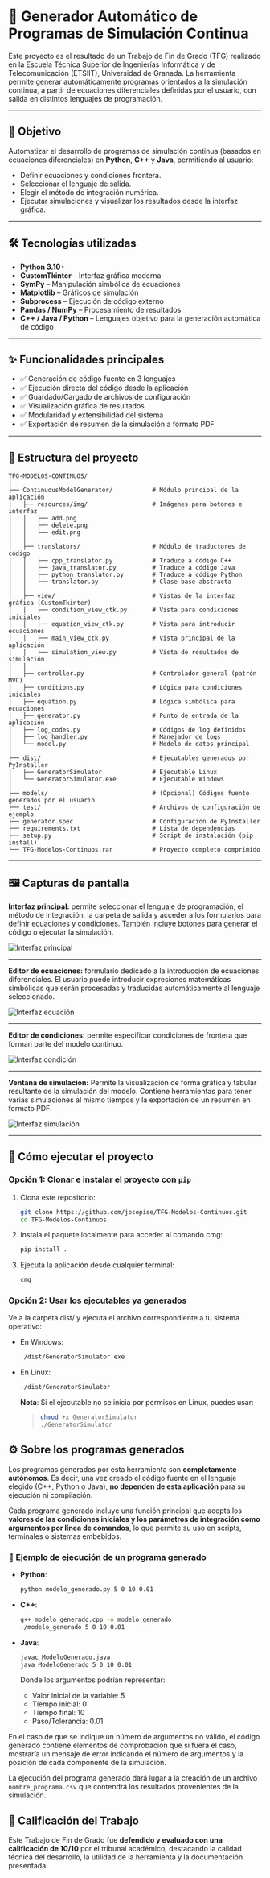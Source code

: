 # 🧪 Generador Automático de Programas de Simulación Continua

Este proyecto es el resultado de un Trabajo de Fin de Grado (TFG) realizado en la Escuela Técnica Superior de Ingenierías Informática y de Telecomunicación (ETSIIT), Universidad de Granada. La herramienta permite generar automáticamente programas orientados a la simulación continua, a partir de ecuaciones diferenciales definidas por el usuario, con salida en distintos lenguajes de programación.

---

## 🎯 Objetivo

Automatizar el desarrollo de programas de simulación continua (basados en ecuaciones diferenciales) en **Python**, **C++** y **Java**, permitiendo al usuario:

- Definir ecuaciones y condiciones frontera.
- Seleccionar el lenguaje de salida.
- Elegir el método de integración numérica.
- Ejecutar simulaciones y visualizar los resultados desde la interfaz gráfica.

---

## 🛠️ Tecnologías utilizadas

- **Python 3.10+**
- **CustomTkinter** – Interfaz gráfica moderna
- **SymPy** – Manipulación simbólica de ecuaciones
- **Matplotlib** – Gráficos de simulación
- **Subprocess** – Ejecución de código externo
- **Pandas / NumPy** – Procesamiento de resultados
- **C++ / Java / Python** – Lenguajes objetivo para la generación automática de código

---

## ✨ Funcionalidades principales

- ✅ Generación de código fuente en 3 lenguajes
- ✅ Ejecución directa del código desde la aplicación
- ✅ Guardado/Cargado de archivos de configuración
- ✅ Visualización gráfica de resultados
- ✅ Modularidad y extensibilidad del sistema
- ✅ Exportación de resumen de la simulación a formato PDF

---

## 📁 Estructura del proyecto

```plaintext
TFG-MODELOS-CONTINUOS/
│
├── ContinuousModelGenerator/           # Módulo principal de la aplicación
│   ├── resources/img/                  # Imágenes para botones e interfaz 
│   │   ├── add.png
│   │   ├── delete.png
│   │   └── edit.png
│   │
│   ├── translators/                    # Módulo de traductores de código
│   │   ├── cpp_translator.py           # Traduce a código C++
│   │   ├── java_translator.py          # Traduce a código Java
│   │   ├── python_translator.py        # Traduce a código Python
│   │   └── translator.py               # Clase base abstracta
│   │
│   ├── view/                           # Vistas de la interfaz gráfica (CustomTkinter)
│   │   ├── condition_view_ctk.py       # Vista para condiciones iniciales
│   │   ├── equation_view_ctk.py        # Vista para introducir ecuaciones
│   │   ├── main_view_ctk.py            # Vista principal de la aplicación
│   │   └── simulation_view.py          # Vista de resultados de simulación
│   │
│   ├── controller.py                   # Controlador general (patrón MVC)
│   ├── conditions.py                   # Lógica para condiciones iniciales
│   ├── equation.py                     # Lógica simbólica para ecuaciones
│   ├── generator.py                    # Punto de entrada de la aplicación
│   ├── log_codes.py                    # Códigos de log definidos
│   ├── log_handler.py                  # Manejador de logs
│   └── model.py                        # Modelo de datos principal
│
├── dist/                               # Ejecutables generados por PyInstaller
│   ├── GeneratorSimulator              # Ejecutable Linux
│   └── GeneratorSimulator.exe          # Ejecutable Windows
│
├── models/                             # (Opcional) Códigos fuente generados por el usuario
├── test/                               # Archivos de configuración de ejemplo
├── generator.spec                      # Configuración de PyInstaller
├── requirements.txt                    # Lista de dependencias
├── setup.py                            # Script de instalación (pip install)
└── TFG-Modelos-Continuos.rar           # Proyecto completo comprimido
```
---

## 🖼️ Capturas de pantalla

**Interfaz principal:** permite seleccionar el lenguaje de programación, el método de integración, la carpeta de salida y acceder a los formularios para definir ecuaciones y condiciones. También incluye botones para generar el código o ejecutar la simulación.

![Interfaz principal](img/pantalla_principal.png)

---
**Editor de ecuaciones:** formulario dedicado a la introducción de ecuaciones diferenciales. El usuario puede introducir expresiones matemáticas simbólicas que serán procesadas y traducidas automáticamente al lenguaje seleccionado.

![Interfaz ecuación](img/pantalla_ecuacion.png)

---
**Editor de condiciones:** permite especificar condiciones de frontera que forman parte del modelo continuo.

![Interfaz condición](img/pantalla_condicion.png)

---
**Ventana de simulación:** Permite la visualización de forma gráfica y tabular resultante de la simulación del modelo. Contiene herramientas para tener varias simulaciones al mismo tiempos y la exportación de un resumen en formato PDF.

![Interfaz simulación](img/pantalla_simulación.png)

---

## 🚀 Cómo ejecutar el proyecto

### Opción 1: Clonar e instalar el proyecto con `pip`

1. Clona este repositorio:
   ```bash
   git clone https://github.com/josepise/TFG-Modelos-Continuos.git
   cd TFG-Modelos-Continuos
2. Instala el paquete localmente para acceder al comando cmg:
    ```bash
    pip install .
3. Ejecuta la aplicación desde cualquier terminal:
    ```bash
    cmg
### Opción 2: Usar los ejecutables ya generados
Ve a la carpeta dist/ y ejecuta el archivo correspondiente a tu sistema operativo:

- En Windows:
    ```bash
    ./dist/GeneratorSimulator.exe
- En Linux:
    ```bash
    ./dist/GeneratorSimulator
    ```
     **Nota**: Si el ejecutable no se inicia por permisos en Linux, puedes usar:
    >
    > ```bash
    > chmod +x GeneratorSimulator
    > ./GeneratorSimulator
    > ```

## ⚙️ Sobre los programas generados

Los programas generados por esta herramienta son **completamente autónomos**. Es decir, una vez creado el código fuente en el lenguaje elegido (C++, Python o Java), **no dependen de esta aplicación** para su ejecución ni compilación.

Cada programa generado incluye una función principal que acepta los **valores de las condiciones iniciales y los parámetros de integración como argumentos por línea de comandos**, lo que permite su uso en scripts, terminales o sistemas embebidos.

### 🧪 Ejemplo de ejecución de un programa generado

- **Python**:
  ```bash
  python modelo_generado.py 5 0 10 0.01
  ```
- **C++**:
    ```bash
    g++ modelo_generado.cpp -o modelo_generado
    ./modelo_generado 5 0 10 0.01
    ```
- **Java**:
    ```bash
    javac ModeloGenerado.java
    java ModeloGenerado 5 0 10 0.01 
    ```
  Donde los argumentos podrían representar:

    - Valor inicial de la variable: 5
    - Tiempo inicial: 0
    - Tiempo final: 10
    - Paso/Tolerancia: 0.01

En el caso de que se indique un número de argumentos no válido, el código generado contiene elementos de comprobación que si fuera el caso, mostraría un mensaje de error indicando el número de argumentos y la posición de cada componente de la simulación.

La ejecución del programa generado dará lugar a la creación de un archivo `nombre_programa.csv` que contendrá los resultados provenientes de la simulación.

## 🏅 Calificación del Trabajo

Este Trabajo de Fin de Grado fue **defendido y evaluado con una calificación de 10/10** por el tribunal académico, destacando la calidad técnica del desarrollo, la utilidad de la herramienta y la documentación presentada.

